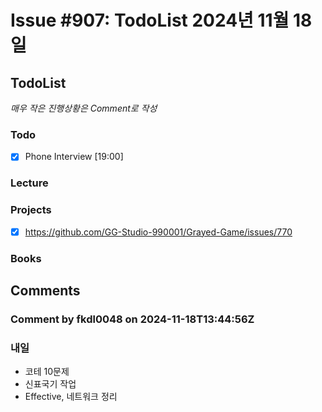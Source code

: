 # Issue #907: TodoList 2024년 11월 18일

## TodoList

*매우 작은 진행상황은 Comment로 작성*

### Todo  

- [x] Phone Interview [19:00]

### Lecture

### Projects

- [x] https://github.com/GG-Studio-990001/Grayed-Game/issues/770

### Books


## Comments

### Comment by fkdl0048 on 2024-11-18T13:44:56Z

### 내일

- 코테 10문제
- 신표국기 작업
- Effective, 네트워크 정리

